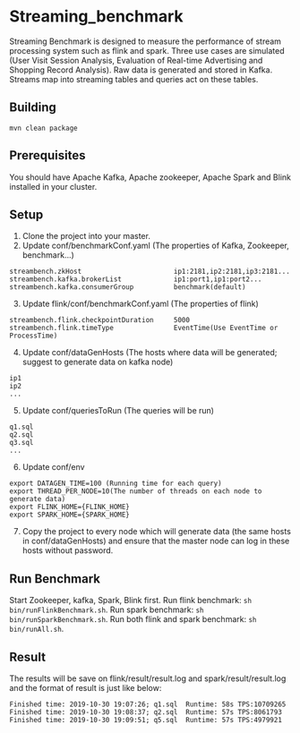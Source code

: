 # Streaming_benchmark
Streaming Benchmark is designed to measure the performance of stream processing system such as flink and spark. Three use cases are simulated (User Visit Session Analysis, Evaluation of Real-time Advertising and Shopping Record Analysis). Raw data is generated and stored in Kafka. Streams map into streaming tables and queries act on these tables.

## Building
```
mvn clean package
```
## Prerequisites
You should have Apache Kafka, Apache zookeeper, Apache Spark and Blink installed in your cluster.

## Setup
1. Clone the project into your master.
2. Update conf/benchmarkConf.yaml (The properties of Kafka, Zookeeper, benchmark...)
```
streambench.zkHost                       ip1:2181,ip2:2181,ip3:2181...
streambench.kafka.brokerList             ip1:port1,ip1:port2...
streambench.kafka.consumerGroup          benchmark(default)
```
3. Update flink/conf/benchmarkConf.yaml (The properties of flink)
```
streambench.flink.checkpointDuration     5000
streambench.flink.timeType               EventTime(Use EventTime or ProcessTime)
```
4. Update conf/dataGenHosts (The hosts where data will be generated; suggest to generate data on kafka node)
```
ip1
ip2
...
```
5. Update conf/queriesToRun (The queries will be run)
```
q1.sql
q2.sql
q3.sql
...
```
6. Update conf/env
```
export DATAGEN_TIME=100 (Running time for each query)
export THREAD_PER_NODE=10(The number of threads on each node to generate data)
export FLINK_HOME={FLINK_HOME}
export SPARK_HOME={SPARK_HOME}
```
7. Copy the project to every node which will generate data (the same hosts in conf/dataGenHosts) and ensure that the master node can log in these hosts without password.

## Run Benchmark
Start Zookeeper, kafka, Spark, Blink first.
Run flink benchmark: `sh bin/runFlinkBenchmark.sh`.
Run spark benchmark: `sh bin/runSparkBenchmark.sh`.
Run both flink and spark benchmark: `sh bin/runAll.sh`.

## Result
The results will be save on flink/result/result.log and spark/result/result.log and the format of result is just like below:
```
Finished time: 2019-10-30 19:07:26; q1.sql  Runtime: 58s TPS:10709265
Finished time: 2019-10-30 19:08:37; q2.sql  Runtime: 57s TPS:8061793
Finished time: 2019-10-30 19:09:51; q5.sql  Runtime: 57s TPS:4979921
```
